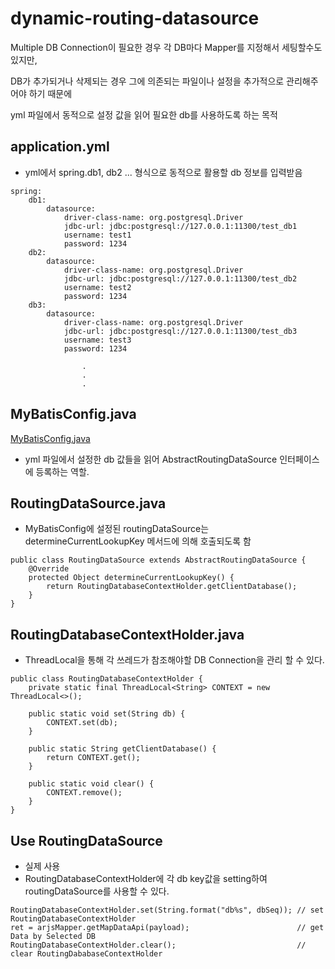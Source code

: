 # dynamic-routing-datasource

Multiple DB Connection이 필요한 경우 각 DB마다 Mapper를 지정해서 세팅할수도 있지만,

DB가 추가되거나 삭제되는 경우 그에 의존되는 파일이나 설정을 추가적으로 관리해주어야 하기 때문에

yml 파일에서 동적으로 설정 값을 읽어 필요한 db를 사용하도록 하는 목적


## application.yml
- yml에서 spring.db1, db2 ... 형식으로 동적으로 활용할 db 정보를 입력받음
``` console
spring:
    db1:
        datasource:
            driver-class-name: org.postgresql.Driver
            jdbc-url: jdbc:postgresql://127.0.0.1:11300/test_db1
            username: test1
            password: 1234
    db2:
        datasource:
            driver-class-name: org.postgresql.Driver
            jdbc-url: jdbc:postgresql://127.0.0.1:11300/test_db2
            username: test2
            password: 1234
    db3:
        datasource:
            driver-class-name: org.postgresql.Driver
            jdbc-url: jdbc:postgresql://127.0.0.1:11300/test_db3
            username: test3
            password: 1234

                .
                .    
                .
```

## MyBatisConfig.java
[MyBatisConfig.java](https://github.com/jungkimhoon/dynamic-routing-datasource/blob/main/src/main/java/com/example/dynamicroutingdatasource/config/MyBatisConfig.java)

- yml 파일에서 설정한 db 값들을 읽어 AbstractRoutingDataSource 인터페이스에 등록하는 역할.

## RoutingDataSource.java
- MyBatisConfig에 설정된 routingDataSource는 determineCurrentLookupKey 메서드에 의해 호출되도록 함
``` console
public class RoutingDataSource extends AbstractRoutingDataSource {
    @Override
    protected Object determineCurrentLookupKey() {
        return RoutingDatabaseContextHolder.getClientDatabase();
    }
}
```

## RoutingDatabaseContextHolder.java
- ThreadLocal을 통해 각 쓰레드가 참조해야할 DB Connection을 관리 할 수 있다.
``` console
public class RoutingDatabaseContextHolder {
    private static final ThreadLocal<String> CONTEXT = new ThreadLocal<>();

    public static void set(String db) {
        CONTEXT.set(db);
    }

    public static String getClientDatabase() {
        return CONTEXT.get();
    }

    public static void clear() {
        CONTEXT.remove();
    }
}
```

## Use RoutingDataSource
- 실제 사용
- RoutingDatabaseContextHolder에 각 db key값을 setting하여 routingDataSource를 사용할 수 있다.
``` console
RoutingDatabaseContextHolder.set(String.format("db%s", dbSeq)); // set RoutingDatabaseContextHolder
ret = arjsMapper.getMapDataApi(payload);                        // get Data by Selected DB
RoutingDatabaseContextHolder.clear();                           // clear RoutingDababaseContextHolder
```
